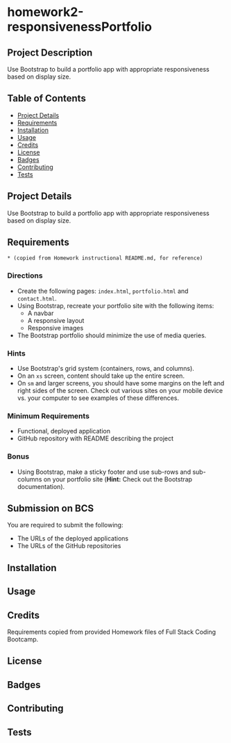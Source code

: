# homework2-responsivenessPortfolio

## Project Description
Use Bootstrap to build a portfolio app with appropriate responsiveness based on display size.

## Table of Contents
* [Project Details](#project-details)
* [Requirements](#requirements)
* [Installation](#installation)
* [Usage](#usage)
* [Credits](#credits)
* [License](#license)
* [Badges](#badges)
* [Contributing](#contributing)
* [Tests](#tests)

## Project Details
Use Bootstrap to build a portfolio app with appropriate responsiveness based on display size.

## Requirements 
    * (copied from Homework instructional README.md, for reference)

### Directions
* Create the following pages: `index.html`, `portfolio.html` and `contact.html`.
* Using Bootstrap, recreate your portfolio site with the following items:
    * A navbar
    * A responsive layout
    * Responsive images
* The Bootstrap portfolio should minimize the use of media queries.

### Hints
* Use Bootstrap's grid system (containers, rows, and columns).
* On an `xs` screen, content should take up the entire screen. 
* On `sm` and larger screens, you should have some margins on the left and right sides of the screen. Check out various sites on your mobile device vs. your computer to see examples of these differences.

### Minimum Requirements
* Functional, deployed application
* GitHub repository with README describing the project

### Bonus
* Using Bootstrap, make a sticky footer and use sub-rows and sub-columns on your portfolio site (**Hint:** Check out the Bootstrap documentation).

## Submission on BCS
You are required to submit the following:
* The URLs of the deployed applications
* The URLs of the GitHub repositories

## Installation
## Usage
## Credits
Requirements copied from provided Homework files of Full Stack Coding Bootcamp.
## License
## Badges
## Contributing
## Tests
